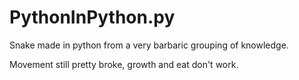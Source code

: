 # PythonInPython.py
Snake made in python from a very barbaric grouping of knowledge.


Movement still pretty broke, growth and eat don't work.

